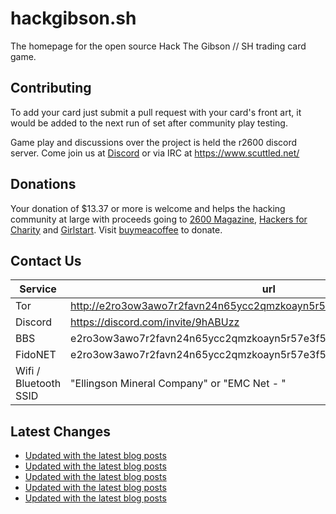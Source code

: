 # hackgibson.sh
The homepage for the open source Hack The Gibson // SH trading card game.


## Contributing

To add your card just submit a pull request with your card's front art, it would be added to the next run of set after community play testing.

Game play and discussions over the project is held the r2600 discord server. Come join us at [Discord](https://discord.com/invite/9hABUzz) or via IRC at https://www.scuttled.net/


## Donations

Your donation of $13.37 or more is welcome and helps the hacking community at large with proceeds going to [2600 Magazine](https://2600.com/), [Hackers for Charity](https://hackersforcharity.org) and [Girlstart](https://girlstart.org).  Visit [buymeacoffee](https://www.buymeacoffee.com/hackgibson.sh) to donate.


## Contact Us

Service | url
-|-
Tor | http://e2ro3ow3awo7r2favn24n65ycc2qmzkoayn5r57e3f56nvjwdcgg32ad.onion
Discord | https://discord.com/invite/9hABUzz
BBS | e2ro3ow3awo7r2favn24n65ycc2qmzkoayn5r57e3f56nvjwdcgg32ad.onion:23
FidoNET | e2ro3ow3awo7r2favn24n65ycc2qmzkoayn5r57e3f56nvjwdcgg32ad.onion:24554
Wifi / Bluetooth SSID | "Ellingson Mineral Company" or "EMC Net - <fidonet address>"

## Latest Changes
<!-- BLOG-POST-LIST:START -->
- [Updated with the latest blog posts](https://github.com/DFW2600/hackgibson.sh/commit/6b0f2afe2e34c667cdb6ac70398c4ca99641dc3e)
- [Updated with the latest blog posts](https://github.com/DFW2600/hackgibson.sh/commit/eefb29e86f9add407d5d34a819ac563c3cc6a5a5)
- [Updated with the latest blog posts](https://github.com/DFW2600/hackgibson.sh/commit/e3ad5b78a8794a628ceb3d8399ab1676c2179673)
- [Updated with the latest blog posts](https://github.com/DFW2600/hackgibson.sh/commit/e6e9eb2834045ea80672a59594b0291d13f67b0e)
- [Updated with the latest blog posts](https://github.com/DFW2600/hackgibson.sh/commit/dc659c46c73ce2d7af60af479299413537b37e7f)
<!-- BLOG-POST-LIST:END -->
